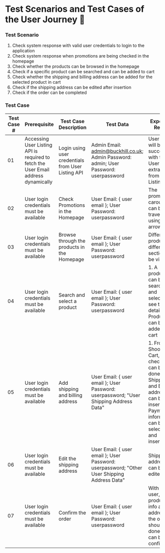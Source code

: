 # Test Scenarios and Test Cases of the User Journey 📜
### Test Scenario

1. Check system response with valid user credentials to login to the application
2. Check system response when promotions are being checked in the homepage
3. Check whether the products can be browsed in the homepage
4. Check if a specific product can be searched and can be added to cart
5. Check whether the shipping and billing address can be added for the selected product in cart
6. Check if the shipping address can be edited after insertion
7. Check if the order can be completed

### Test Case
| Test Case # | Prerequisite | Test Case Description | Test Data | Expected Result | Actual Result | Pass/Fail |
| --- | --- | --- | --- | --- | --- | --- |
| 01 | Accessing User Listing API is required to fetch the User Email address dynamically | Login using user credentials from User Listing API | Admin Email: admin@buckhill.co.uk; Admin Password: admin; User Password: userpassword | User login will be successful with the User Email extracted from User Listing API | User login is successful with the User Email extracted from User Listing API | Passed |
| 02 | User login credentials must be available | Check Promotions in the Homepage | User Email: { user email }; User Password: userpassword | The promotions carousel can be traversed using the arrow keys | The promotions carousel can be traversed using the arrow keys | Passed |
| 03 | User login credentials must be available | Browse through the products in the Homepage | User Email: { user email }; User Password: userpassword | Different products in different section will be visible | Different products in different section is visible | Passed |
| 04 | User login credentials must be available | Search and select a product | User Email: { user email }; User Password: userpassword | 1. A product can be searched and selected to see the details 2. Product can be added to cart | 1. A product can be searched and selected to see the details 2. Product can be added to cart | Passed |
| 05 | User login credentials must be available | Add shipping and billing address | User Email: { user email }; User Password: userpassword; "User Shipping Address Data" | 1. From the Shooping Cart, checkpout can be done 2. Shipping and Billing address can be inserted 3. Payment information can be selected and inserted | 1. From the Shooping Cart, checkpout can be done 2. Shipping and Billing address can be inserted 3. Payment information can be selected and inserted | Passed |
| 06 | User login credentials must be available | Edit the shipping address | User Email: { user email }; User Password: userpassword; "Other User Shipping Address Data" | Shipping address can be edited | Shipping address can be edited | Passed |
| 07 | User login credentials must be available | Confirm the order | User Email: { user email }; User Password: userpassword | With all the user, product info and address, the order should be done and can be confirmed | The order got failed to confirm | Failed |